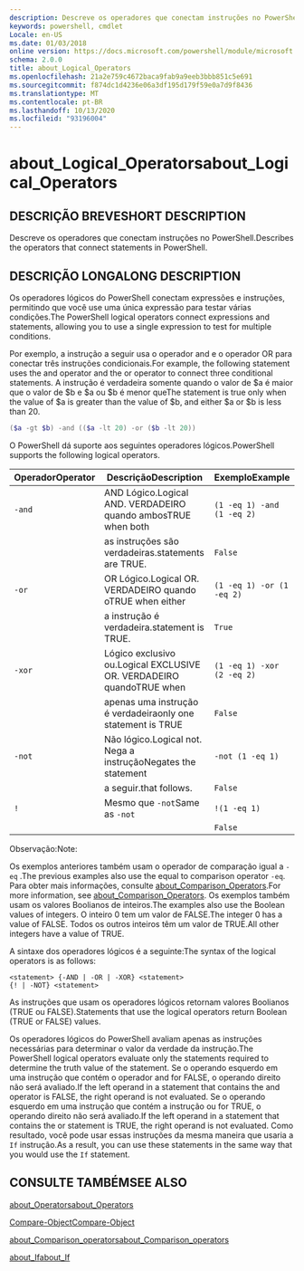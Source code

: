 ```yaml
---
description: Descreve os operadores que conectam instruções no PowerShell.
keywords: powershell, cmdlet
Locale: en-US
ms.date: 01/03/2018
online version: https://docs.microsoft.com/powershell/module/microsoft.powershell.core/about/about_logical_operators?view=powershell-5.1&WT.mc_id=ps-gethelp
schema: 2.0.0
title: about_Logical_Operators
ms.openlocfilehash: 21a2e759c4672baca9fab9a9eeb3bbb851c5e691
ms.sourcegitcommit: f874dc1d4236e06a3df195d179f59e0a7d9f8436
ms.translationtype: MT
ms.contentlocale: pt-BR
ms.lasthandoff: 10/13/2020
ms.locfileid: "93196004"
---
```

# <a name="about_logical_operators"></a><span data-ttu-id="7a034-104">about_Logical_Operators</span><span class="sxs-lookup"><span data-stu-id="7a034-104">about_Logical_Operators</span></span>

## <a name="short-description"></a><span data-ttu-id="7a034-105">DESCRIÇÃO BREVE</span><span class="sxs-lookup"><span data-stu-id="7a034-105">SHORT DESCRIPTION</span></span>

<span data-ttu-id="7a034-106">Descreve os operadores que conectam instruções no PowerShell.</span><span class="sxs-lookup"><span data-stu-id="7a034-106">Describes the operators that connect statements in PowerShell.</span></span>

## <a name="long-description"></a><span data-ttu-id="7a034-107">DESCRIÇÃO LONGA</span><span class="sxs-lookup"><span data-stu-id="7a034-107">LONG DESCRIPTION</span></span>

<span data-ttu-id="7a034-108">Os operadores lógicos do PowerShell conectam expressões e instruções, permitindo que você use uma única expressão para testar várias condições.</span><span class="sxs-lookup"><span data-stu-id="7a034-108">The PowerShell logical operators connect expressions and statements, allowing you to use a single expression to test for multiple conditions.</span></span>

<span data-ttu-id="7a034-109">Por exemplo, a instrução a seguir usa o operador and e o operador OR para conectar três instruções condicionais.</span><span class="sxs-lookup"><span data-stu-id="7a034-109">For example, the following statement uses the and operator and the or operator to connect three conditional statements.</span></span> <span data-ttu-id="7a034-110">A instrução é verdadeira somente quando o valor de $a é maior que o valor de $b e $a ou $b é menor que</span><span class="sxs-lookup"><span data-stu-id="7a034-110">The statement is true only when the value of $a is greater than the value of $b, and either $a or $b is less than</span></span>
20.

```powershell
($a -gt $b) -and (($a -lt 20) -or ($b -lt 20))
```

<span data-ttu-id="7a034-111">O PowerShell dá suporte aos seguintes operadores lógicos.</span><span class="sxs-lookup"><span data-stu-id="7a034-111">PowerShell supports the following logical operators.</span></span>

|<span data-ttu-id="7a034-112">Operador</span><span class="sxs-lookup"><span data-stu-id="7a034-112">Operator</span></span>|<span data-ttu-id="7a034-113">Descrição</span><span class="sxs-lookup"><span data-stu-id="7a034-113">Description</span></span>                        |<span data-ttu-id="7a034-114">Exemplo</span><span class="sxs-lookup"><span data-stu-id="7a034-114">Example</span></span>                   |
|--------|-----------------------------------|--------------------------|
|`-and`  |<span data-ttu-id="7a034-115">AND Lógico.</span><span class="sxs-lookup"><span data-stu-id="7a034-115">Logical AND.</span></span> <span data-ttu-id="7a034-116">VERDADEIRO quando ambos</span><span class="sxs-lookup"><span data-stu-id="7a034-116">TRUE when both</span></span>        |`(1 -eq 1) -and (1 -eq 2)`|
|        |<span data-ttu-id="7a034-117">as instruções são verdadeiras.</span><span class="sxs-lookup"><span data-stu-id="7a034-117">statements are TRUE.</span></span>               |`False`                   |
|`-or`   |<span data-ttu-id="7a034-118">OR Lógico.</span><span class="sxs-lookup"><span data-stu-id="7a034-118">Logical OR.</span></span> <span data-ttu-id="7a034-119">VERDADEIRO quando o</span><span class="sxs-lookup"><span data-stu-id="7a034-119">TRUE when either</span></span>       |`(1 -eq 1) -or (1 -eq 2)` |
|        |<span data-ttu-id="7a034-120">a instrução é verdadeira.</span><span class="sxs-lookup"><span data-stu-id="7a034-120">statement is TRUE.</span></span>                 |`True`                    |
|`-xor`  |<span data-ttu-id="7a034-121">Lógico exclusivo ou.</span><span class="sxs-lookup"><span data-stu-id="7a034-121">Logical EXCLUSIVE OR.</span></span> <span data-ttu-id="7a034-122">VERDADEIRO quando</span><span class="sxs-lookup"><span data-stu-id="7a034-122">TRUE when</span></span>    |`(1 -eq 1) -xor (2 -eq 2)`|
|        |<span data-ttu-id="7a034-123">apenas uma instrução é verdadeira</span><span class="sxs-lookup"><span data-stu-id="7a034-123">only one statement is TRUE</span></span>         |`False`                   |
|`-not`  |<span data-ttu-id="7a034-124">Não lógico.</span><span class="sxs-lookup"><span data-stu-id="7a034-124">Logical not.</span></span> <span data-ttu-id="7a034-125">Nega a instrução</span><span class="sxs-lookup"><span data-stu-id="7a034-125">Negates the statement</span></span> |`-not (1 -eq 1)`          |
|        |<span data-ttu-id="7a034-126">a seguir.</span><span class="sxs-lookup"><span data-stu-id="7a034-126">that follows.</span></span>                      |`False`                   |
|`!`     |<span data-ttu-id="7a034-127">Mesmo que `-not`</span><span class="sxs-lookup"><span data-stu-id="7a034-127">Same as `-not`</span></span>                     |`!(1 -eq 1)`              |
|        |                                   |`False`                   |

 <span data-ttu-id="7a034-128">Observação:</span><span class="sxs-lookup"><span data-stu-id="7a034-128">Note:</span></span>

<span data-ttu-id="7a034-129">Os exemplos anteriores também usam o operador de comparação igual a `-eq` .</span><span class="sxs-lookup"><span data-stu-id="7a034-129">The previous examples also use the equal to comparison operator `-eq`.</span></span> <span data-ttu-id="7a034-130">Para obter mais informações, consulte [about_Comparison_Operators](about_Comparison_Operators.md).</span><span class="sxs-lookup"><span data-stu-id="7a034-130">For more information, see [about_Comparison_Operators](about_Comparison_Operators.md).</span></span> <span data-ttu-id="7a034-131">Os exemplos também usam os valores Boolianos de inteiros.</span><span class="sxs-lookup"><span data-stu-id="7a034-131">The examples also use the Boolean values of integers.</span></span> <span data-ttu-id="7a034-132">O inteiro 0 tem um valor de FALSE.</span><span class="sxs-lookup"><span data-stu-id="7a034-132">The integer 0 has a value of FALSE.</span></span> <span data-ttu-id="7a034-133">Todos os outros inteiros têm um valor de TRUE.</span><span class="sxs-lookup"><span data-stu-id="7a034-133">All other integers have a value of TRUE.</span></span>

<span data-ttu-id="7a034-134">A sintaxe dos operadores lógicos é a seguinte:</span><span class="sxs-lookup"><span data-stu-id="7a034-134">The syntax of the logical operators is as follows:</span></span>

```
<statement> {-AND | -OR | -XOR} <statement>
{! | -NOT} <statement>
```

<span data-ttu-id="7a034-135">As instruções que usam os operadores lógicos retornam valores Boolianos (TRUE ou FALSE).</span><span class="sxs-lookup"><span data-stu-id="7a034-135">Statements that use the logical operators return Boolean (TRUE or FALSE) values.</span></span>

<span data-ttu-id="7a034-136">Os operadores lógicos do PowerShell avaliam apenas as instruções necessárias para determinar o valor da verdade da instrução.</span><span class="sxs-lookup"><span data-stu-id="7a034-136">The PowerShell logical operators evaluate only the statements required to determine the truth value of the statement.</span></span> <span data-ttu-id="7a034-137">Se o operando esquerdo em uma instrução que contém o operador and for FALSE, o operando direito não será avaliado.</span><span class="sxs-lookup"><span data-stu-id="7a034-137">If the left operand in a statement that contains the and operator is FALSE, the right operand is not evaluated.</span></span>
<span data-ttu-id="7a034-138">Se o operando esquerdo em uma instrução que contém a instrução ou for TRUE, o operando direito não será avaliado.</span><span class="sxs-lookup"><span data-stu-id="7a034-138">If the left operand in a statement that contains the or statement is TRUE, the right operand is not evaluated.</span></span> <span data-ttu-id="7a034-139">Como resultado, você pode usar essas instruções da mesma maneira que usaria a `If` instrução.</span><span class="sxs-lookup"><span data-stu-id="7a034-139">As a result, you can use these statements in the same way that you would use the `If` statement.</span></span>

## <a name="see-also"></a><span data-ttu-id="7a034-140">CONSULTE TAMBÉM</span><span class="sxs-lookup"><span data-stu-id="7a034-140">SEE ALSO</span></span>

[<span data-ttu-id="7a034-141">about_Operators</span><span class="sxs-lookup"><span data-stu-id="7a034-141">about_Operators</span></span>](about_Operators.md)

[<span data-ttu-id="7a034-142">Compare-Object</span><span class="sxs-lookup"><span data-stu-id="7a034-142">Compare-Object</span></span>](xref:Microsoft.PowerShell.Utility.Compare-Object)

[<span data-ttu-id="7a034-143">about_Comparison_operators</span><span class="sxs-lookup"><span data-stu-id="7a034-143">about_Comparison_operators</span></span>](about_Comparison_Operators.md)

[<span data-ttu-id="7a034-144">about_If</span><span class="sxs-lookup"><span data-stu-id="7a034-144">about_If</span></span>](about_If.md)

